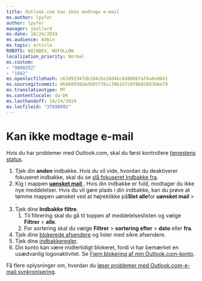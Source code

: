 ```yaml
---
title: Outlook.com kan ikke modtage e-mail
ms.author: lpyfer
author: lpyfer
manager: joallard
ms.date: 10/24/2019
ms.audience: Admin
ms.topic: article
ROBOTS: NOINDEX, NOFOLLOW
localization_priority: Normal
ms.custom:
- "9000252"
- "1842"
ms.openlocfilehash: c63d93347db194cbe10d4bc6d806b7af6a6e0681
ms.sourcegitcommit: 0b06093dabd685f76cc39b1d7c0f8b03883b6e79
ms.translationtype: MT
ms.contentlocale: da-DK
ms.lasthandoff: 10/24/2019
ms.locfileid: "37698092"
---
```

# <a name="unable-to-receive-email"></a>Kan ikke modtage e-mail

Hvis du har problemer med Outlook.com, skal du først kontrollere [tjenestens status](https://go.microsoft.com/fwlink/p/?linkid=837482).

1. Tjek din **anden** indbakke. Hvis du vil vide, hvordan du deaktiverer fokuseret indbakke, skal du se [slå fokuseret Indbakke fra](https://support.office.com/article/f714d94d-9e63-4217-9ccb-6cb2986aa1b2). 
2. Kig i mappen [ **uønsket mail** ](https://outlook.live.com/mail/junkemail). Hvis din indbakke er fuld, modtager du ikke nye meddelelser. Hvis du vil gøre plads i din indbakke, kan du prøve at tømme mappen uønsket ved at højreklikke på**Slet alle**for **uønsket mail** > .
3. Tjek dine **Indbakke filtre**. 
    1. Til filtrering skal du gå til toppen af meddelelseslisten og vælge **Filtrer** > **alle**.
    2. For sortering skal du vælge **Filtrer** > **sortering efter** > **dato** eller **fra**.
4. Tjek dine [blokerede afsendere](https://outlook.live.com/mail/options/mail/junkEmail) og lister med sikre afsendere.
5. Tjek dine [indbakkeregler](https://outlook.live.com/mail/options/mail/rules).
6. Din konto kan være midlertidigt blokeret, fordi vi har bemærket en usædvanlig logonaktivitet. Se [Fjern blokering af min Outlook.com-konto](https://support.office.com/article/f4ad2701-d166-4d8b-8a6a-9af2a1f8a4c4).

Få flere oplysninger om, hvordan du [løser problemer med Outlook.com-e-mail synkronisering](https://support.office.com/article/d39e3341-8d79-4bf1-b3c7-ded602233642).